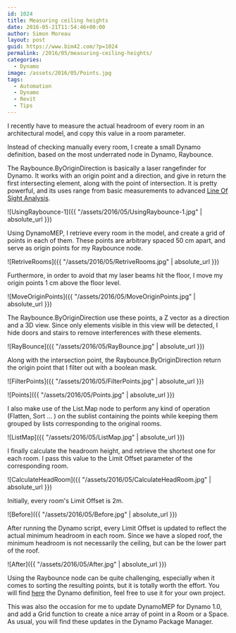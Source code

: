 ```yaml
---
id: 1024
title: Measuring ceiling heights
date: 2016-05-21T11:54:46+00:00
author: Simon Moreau
layout: post
guid: https://www.bim42.com/?p=1024
permalink: /2016/05/measuring-ceiling-heights/
categories:
  - Dynamo
image: /assets/2016/05/Points.jpg
tags:
  - Automation
  - Dynamo
  - Revit
  - Tips
---
```

I recently have to measure the actual headroom of every room in an architectural model, and copy this value in a room parameter.

Instead of checking manually every room, I create a small Dynamo definition, based on the most underrated node in Dynamo, Raybounce.

The Raybounce.ByOriginDirection is basically a laser rangefinder for Dynamo. It works with an origin point and a direction, and give in return the first intersecting element, along with the point of intersection. It is pretty powerful, and its uses range from basic measurements to advanced [Line Of Sight Analysis](https://revitbeyondbim.wordpress.com/2016/03/10/eye-sight-analysis-with-revit-and-dynamo/).

![UsingRaybounce-1]({{ "/assets/2016/05/UsingRaybounce-1.jpg" | absolute_url }})

Using DynamoMEP, I retrieve every room in the model, and create a grid of points in each of them. These points are arbitrary spaced 50 cm apart, and serve as origin points for my Raybounce node.

![RetriveRooms]({{ "/assets/2016/05/RetriveRooms.jpg" | absolute_url }})

Furthermore, in order to avoid that my laser beams hit the floor, I move my origin points 1 cm above the floor level.

![MoveOriginPoints]({{ "/assets/2016/05/MoveOriginPoints.jpg" | absolute_url }})

The Raybounce.ByOriginDirection use these points, a Z vector as a direction and a 3D view. Since only elements visible in this view will be detected, I hide doors and stairs to remove interferences with these elements.

![RayBounce]({{ "/assets/2016/05/RayBounce.jpg" | absolute_url }})

Along with the intersection point, the Raybounce.ByOriginDirection return the origin point that I filter out with a boolean mask.

![FilterPoints]({{ "/assets/2016/05/FilterPoints.jpg" | absolute_url }})

![Points]({{ "/assets/2016/05/Points.jpg" | absolute_url }})

I also make use of the List.Map node to perform any kind of operation (Flatten, Sort ... ) on the sublist containing the points while keeping them grouped by lists corresponding to the original rooms.

![ListMap]({{ "/assets/2016/05/ListMap.jpg" | absolute_url }})

I finally calculate the headroom height, and retrieve the shortest one for each room. I pass this value to the Limit Offset parameter of the corresponding room.

![CalculateHeadRoom]({{ "/assets/2016/05/CalculateHeadRoom.jpg" | absolute_url }})

Initially, every room's Limit Offset is 2m.

![Before]({{ "/assets/2016/05/Before.jpg" | absolute_url }})

After running the Dynamo script, every Limit Offset is updated to reflect the actual minimum headroom in each room. Since we have a sloped roof, the minimum headroom is not necessarily the ceiling, but can be the lower part of the roof.

![After]({{ "/assets/2016/05/After.jpg" | absolute_url }})

Using the Raybounce node can be quite challenging, especially when it comes to sorting the resulting points, but it is totally worth the effort. You will find [here](https://drive.google.com/file/d/0B_fvbfIWQ5JJY3U4TkduaGUwZkk/view?usp=sharing) the Dynamo definition, feel free to use it for your own project.

This was also the occasion for me to update DynamoMEP for Dynamo 1.0, and add a Grid function to create a nice array of point in a Room or a Space. As usual, you will find these updates in the Dynamo Package Manager.
